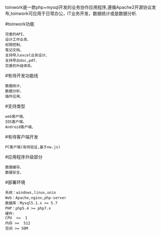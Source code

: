 toinwork是一款php+mysql开发的业务协作应用程序,遵循Apache2开源协议发布,toinwork可应用于日常办公，IT业务开发，数据统计或是数据分析.

#toinwork功能
```
完善的API、
设计工作业务、
权限控制、
笔记文档、
支持导入excel业务设计、
支持导出doc,pdf、
完善的升级体系、
```
#有待开发功能线
```
数据统计、
数据分析、
插件应用、
```
#支持类型
```
web客户端、
IOS客户端、
Android客户端、
```
#有待客户端开发
```
PC客户端(有待验证,基于nw.js)
```
#应用程序升级部分
```
数据缓存、
数据安全、
```

#部署环境
```
系统：windows,linux,unix
Web：Apache,nginx,php-server
数据库：Mysql5.1.x >= 5.7
PHP：php5.4 >= php7.x
硬件:
CPU  >=  1
内存 >=  512
空间 >= 50M
```